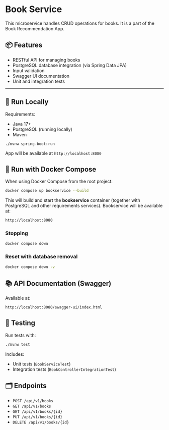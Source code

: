 # Book Service

This microservice handles CRUD operations for books. It is a part of the Book Recommendation App.

## 📦 Features

- RESTful API for managing books
- PostgreSQL database integration (via Spring Data JPA)
- Input validation
- Swagger UI documentation
- Unit and integration tests

---

## 🚀 Run Locally

Requirements:
- Java 17+
- PostgreSQL (running locally)
- Maven

```bash
./mvnw spring-boot:run
```

App will be available at `http://localhost:8080`

## 🐳 Run with Docker Compose

When using Docker Compose from the root project:

```bash
docker compose up bookservice --build
```

This will build and start the **bookservice** container (together with PostgreSQL and other requirements services). Bookservice will be available at:

```bash
http://localhost:8080
```

### Stopping

```bash
docker compose down
```

### Reset with database removal

```bash
docker compose down -v
```

## 📚 API Documentation (Swagger)

Available at:

```bash
http://localhost:8080/swagger-ui/index.html
```

## 🧪 Testing

Run tests with:

```bash
./mvnw test
```

Includes:
- Unit tests (`BookServiceTest`)
- Integration tests (`BookControllerIntegrationTest`)

## 🗂 Endpoints

- `POST /api/v1/books`
- `GET /api/v1/books`
- `GET /api/v1/books/{id}`
- `PUT /api/v1/books/{id}`
- `DELETE /api/v1/books/{id}`